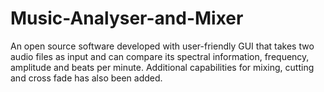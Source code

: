 # Music-Analyser-and-Mixer
An open source software developed with user-friendly GUI that takes two audio files as input and can compare its spectral information, frequency, amplitude and beats per minute. Additional capabilities for mixing, cutting and cross fade has also been added.
